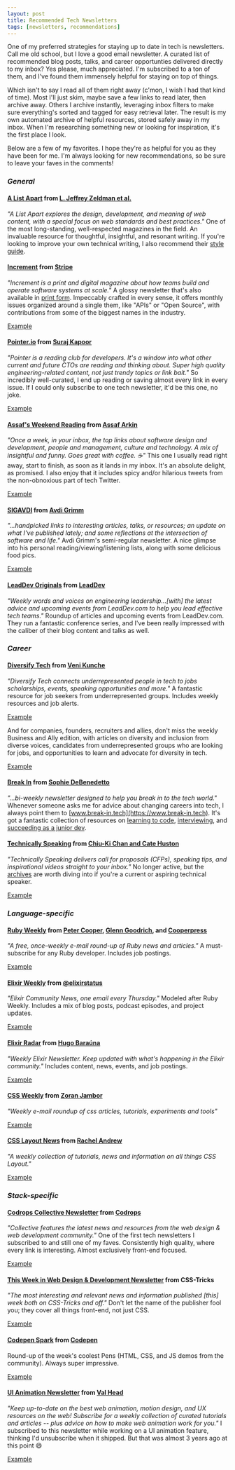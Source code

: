 ```yaml
---
layout: post
title: Recommended Tech Newsletters
tags: [newsletters, recommendations]
---
```


One of my preferred strategies for staying up to date in tech is newsletters. Call me old school, but I love a good email newsletter. A curated list of recommended blog posts, talks, and career opportunties delivered directly to my inbox? Yes please, much appreciated. I'm subscribed to a ton of them, and I've found them immensely helpful for staying on top of things.

Which isn't to say I read all of them right away (c'mon, I wish I had that kind of time). Most I'll just skim, maybe save a few links to read later, then archive away. Others I archive instantly, leveraging inbox filters to make sure everything's sorted and tagged for easy retrieval later. The result is my own automated archive of helpful resources, stored safely away in my inbox. When I'm researching something new or looking for inspiration, it's the first place I look.

Below are a few of my favorites. I hope they're as helpful for you as they have been for me. I'm always looking for new recommendations, so be sure to leave your faves in the comments!


### _General_

#### [A List Apart](https://alistapart.com/email-signup/) from [L. Jeffrey Zeldman et al.](https://alistapart.com/about/masthead/)

_"A List Apart explores the design, development, and meaning of web content, with a special focus on web standards and best practices."_ One of the most long-standing, well-respected magazines in the field. An invaluable resource for thoughtful, insightful, and resonant writing. If you're looking to improve your own technical writing, I also recommend their [style guide](https://alistapart.com/about/style-guide/).

#### [Increment](https://increment.com/about/#newsletter) from [Stripe](https://stripe.com/)

_"Increment is a print and digital magazine about how teams build and operate software systems at scale."_ A glossy newsletter that's also available in [print form](https://store.increment.com/). Impeccably crafted in every sense, it offers monthly issues organized around a single them, like "APIs" or "Open Source", with contributions from some of the biggest names in the industry.

[Example](https://increment.com/security/)

#### [Pointer.io](http://www.pointer.io/) from [Suraj Kapoor](http://www.pointer.io/about-me/)

_"Pointer is a reading club for developers. It's a window into what other current and future CTOs are reading and thinking about. Super high quality engineering-related content, not just trendy topics or link bait."_ So incredibly well-curated, I end up reading or saving almost every link in every issue. If I could only subscribe to one tech newsletter, it'd be this one, no joke.

[Example](http://www.pointer.io/archives/a734ed7df3/)

#### [Assaf's Weekend Reading](https://assaf.substack.com/) from [Assaf Arkin](https://assaf.substack.com/about)

_"Once a week, in your inbox, the top links about software design and development, people and management, culture and technology. A mix of insightful and funny. Goes great with coffee. ☕️"_ This one I usually read right away, start to finish, as soon as it lands in my inbox. It's an absolute delight, as promised. I also enjoy that it includes spicy and/or hilarious tweets from the non-obnoxious part of tech Twitter.

[Example](https://assaf.substack.com/p/weekend-reading-battery-down-to-90)

#### [SIGAVDI](https://avdi.codes/sigavdi/) from [Avdi Grimm](https://avdi.codes/)

_"...handpicked links to interesting articles, talks, or resources; an update on what I've published lately; and some reflections at the intersection of software and life."_ Avdi Grimm's semi-regular newsletter. A nice glimpse into his personal reading/viewing/listening lists, along with some delicious food pics.

[Example](https://avdi.codes/sigavdi-86-fancy-ramen-edition/)

#### [LeadDev Originals](https://leaddev.com/#block-subscriptionblock) from [LeadDev](https://leaddev.com/about-leaddev)

_"Weekly words and voices on engineering leadership...[with] the latest advice and upcoming events from LeadDev.com to help you lead effective tech teams."_ Roundup of articles and upcoming events from LeadDev.com. They run a fantastic conference series, and I've been really impressed with the caliber of their blog content and talks as well.


### _Career_

#### [Diversify Tech](https://www.diversifytech.co/join/) from [Veni Kunche](https://twitter.com/venikunche)

_"Diversify Tech connects underrepresented people in tech to jobs scholarships, events, speaking opportunities and more."_ A fantastic resource for job seekers from underrepresented groups. Includes weekly resources and job alerts.

[Example](https://us2.campaign-archive.com/?u=12f105953ac73ecedfa0b5604&id=ce654312a1)

And for companies, founders, recruiters and allies, don't miss the weekly Business and Ally edition, with articles on diversity and inclusion from diverse voices, candidates from underrepresented groups who are looking for jobs, and opportunities to learn and advocate for diversity in tech.

[Example](https://mailchi.mp/diversifytech/business-ally-edition-35)

#### [Break In](https://www.break-in.tech/#preFooter) from [Sophie DeBenedetto](http://sophiedebenedetto.nyc/)

_"...bi-weekly newsletter designed to help you break in to the tech world."_ Whenever someone asks me for advice about changing careers into tech, I always point them to [www.break-in.tech](https://www.break-in.tech). It's got a fantastic collection of resources on [learning to code](https://www.break-in.tech/lessons/category/learning+to+code), [interviewing](https://www.break-in.tech/lessons/category/interviewing), and [succeeding as a junior dev](https://www.break-in.tech/lessons/category/junior+dev).

#### [Technically Speaking](https://tinyletter.com/techspeak) from [Chiu-Ki Chan and Cate Huston](https://twitter.com/techspeakdigest)

_"Technically Speaking delivers call for proposals (CFPs), speaking tips, and inspirational videos straight to your inbox."_ No longer active, but the [archives](https://tinyletter.com/techspeak/archive) are worth diving into if you're a current or aspiring technical speaker.

[Example](https://tinyletter.com/techspeak/letters/technically-speaking-august-15-2017)


### _Language-specific_

#### [Ruby Weekly](https://rubyweekly.com/) from [Peter Cooper](https://twitter.com/peterc), [Glenn Goodrich](https://twitter.com/ruprict), and [Cooperpress](https://cooperpress.com/)

_"A free, once–weekly e-mail round-up of Ruby news and articles."_ A must-subscribe for any Ruby developer. Includes job postings.

[Example](https://rubyweekly.com/issues/517)

#### [Elixir Weekly](https://elixirweekly.net/) from [@elixirstatus](http://elixirstatus.com/)

_"Elixir Community News, one email every Thursday."_ Modeled after Ruby Weekly. Includes a mix of blog posts, podcast episodes, and project updates.

[Example](https://elixirweekly.net/#latest-issue)

#### [Elixir Radar](https://elixir-radar.com/) from [Hugo Baraúna](https://medium.com/@hugobarauna)

_"Weekly Elixir Newsletter. Keep updated with what's happening in the Elixir community."_ Includes content, news, events, and job postings.

[Example](https://sendy.elixir-radar.com/w/1H5Ub0cFo5UBnaWX89207fDg/J8921cxQ4jeEDmbVKDWh02aw/Yh90xZuZQffMRAs5Pbpppw)

#### [CSS Weekly](https://css-weekly.com/) from [Zoran Jambor](https://twitter.com/ZoranJambor)

_"Weekly e-mail roundup of css articles, tutorials, experiments and tools"_

[Example](https://css-weekly.com/issue-425/)

#### [CSS Layout News](https://csslayout.news/) from [Rachel Andrew](https://rachelandrew.co.uk/)

_"A weekly collection of tutorials, news and information on all things CSS Layout."_

[Example](https://csslayout.news/issues/266#start)


### _Stack-specific_

#### [Codrops Collective Newsletter](https://tympanus.net/codrops/newsletter/) from [Codrops](https://tympanus.net/codrops/about/)

_"Collective features the latest news and resources from the web design & web development community."_ One of the first tech newsletters I subscribed to and still one of my faves. Consistently high quality, where every link is interesting. Almost exclusively front-end focused.

[Example](https://tympanus.net/codrops/collective/collective-621/)

#### [This Week in Web Design & Development Newsletter](https://css-tricks.com/newsletters/) from CSS-Tricks

_"The most interesting and relevant news and information published [this] week both on CSS-Tricks and off."_ Don't let the name of the publisher fool you; they cover all things front-end, not just CSS.

[Example](https://css-tricks.com/newsletter/215-the-gaps-in-the-web-platform/)

#### [Codepen Spark](https://codepen.io/spark/) from [Codepen](https://codepen.io)

Round-up of the week's coolest Pens (HTML, CSS, and JS demos from the community). Always super impressive.

[Example](https://codepen.io/spark/197)

#### [UI Animation Newsletter](https://uianimationnewsletter.com/) from [Val Head](http://twitter.com/vlh)

_"Keep up-to-date on the best web animation, motion design, and UX resources on the web! Subscribe for a weekly collection of curated tutorials and articles -- plus advice on how to make web animation work for you."_ I subscribed to this newsletter while working on a UI animation feature, thinking I'd unsubscribe when it shipped. But that was almost 3 years ago at this point 😄

[Example](https://us2.campaign-archive.com/?u=6fbaddc8c1fce7588d1a35cb2&id=75f49463d6)
